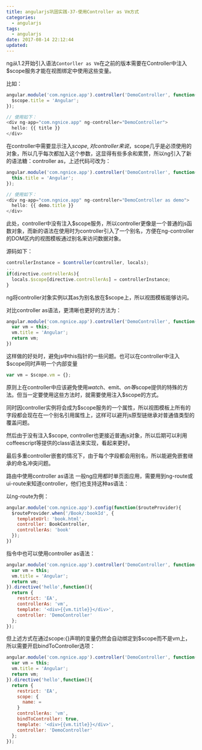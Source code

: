 ```yaml
---
title: angularjs巩固实践-37-使用Controller as Vm方式
categories:
  - angularjs
tags:
  - angularjs
date: 2017-08-14 22:12:44
updated:
---
```


ng从1.2开始引入语法`Contorller as Vm`在之前的版本需要在Controller中注入$scope服务才能在视图绑定中使用这些变量。

比如：
```js
angular.module('com.ngnice.app').controller('DemoController', function($scope){
  $scope.title = 'Angular';
});

// 使用如下：
<div ng-app="com.ngnice.app" ng-controller="DemoController">
  hello: {{ title }}
</div>
```
在controller中需要显示注入$scope, 对controller来说，$scope几乎是必须使用的对象，所以几乎每次都加入这个参数，这显得有些多余和累赘，所以ng引入了新的语法糖：controller as，上述代码可改为：
```js
angular.module('com.ngnice.app').controller('DemoController', function(){
  this.title = 'Angular';
});

// 使用如下：
<div ng-app="com.ngnice.app" ng-controller="DemoController as demo">
  hello: {{ demo.title }}
</div>
```
此处，controller中没有注入$scope服务，所以controller更像是一个普通的js函数对象，而新的语法在使用时为controller引入了一个别名，方便在ng-controller的DOM区内的视图模板通过别名来访问数据对象。

源码如下：
```js
controllerInstance = $controller(controller, locals);
...
if(directive.controllerAs){
  locals.$scope[directive.controllerAs] = controllerInstance;
}
```
ng将controller对象实例以其as为别名放在$scope上，所以视图模板能够访问。

对比controller as语法，更清晰也更好的方法为：
```js
angular.module('com.ngnice.app').controller('DemoController', function(){
  var vm = this;
  vm.title = 'Angular';
  return vm;
})
```
这样做的好处时，避免js中this指针的一些问题。也可以在controller中注入$scope同时声明一个内部变量
```js
var vm = $scope.vm = {};
```

原则上在controller中应该避免使用$watch、$emit、$on等$scope提供的特殊的方法。但当一定要使用这些方法时，就需要使用注入$scope的方式。

同时因controller实例将会成为$scope服务的一个属性，所以视图模板上所有的字段都会现在在一个别名引用属性上，这样可以避开js原型链继承对普通值类型的覆盖问题。

然后由于没有注入$scope, controller也更接近普通js对象，所以后期可以利用coffeescript等提供的class语法来实现，看起来更好。

最后多重controller嵌套的情况下，由于每个字段都会用别名，所以能避免嵌套继承的命名冲突问题。

路由中使用controller as语法
一般ng应用都时单页面应用，需要用到ng-route或ui-route来知道controller，他们也支持这种as语法：

以ng-route为例：
```js
angular.module('com.ngnice.app').config(function($routeProvider){
  $routeProvider.when('/Book/:bookId', {
    templateUrl: 'book.html',
    controller: BookController,
    controllerAs: 'book'
  });
})
```

指令中也可以使用controller as语法：
```js
angular.module('com.ngnice.app').controller('DemoController', function(){
  var vm = this;
  vm.title = 'Angular';
  return vm;
}).directive('hello',function(){
  return {
    restrict: 'EA',
    controllerAs: 'vm',
    template: '<div>{{vm.title}}</div>',
    controller: 'DemoController'
  };
});
```
但上述方式在通过scope:{}声明的变量仍然会自动绑定到$scope而不是vm上，所以需要开启bindToController选项：
```js
angular.module('com.ngnice.app').controller('DemoController', function(){
  var vm = this;
  vm.title = 'Angular';
  return vm;
}).directive('hello',function(){
  return {
    restrict: 'EA',
    scope: {
      name: =
    }
    controllerAs: 'vm',
    bindToController: true,
    template: '<div>{{vm.title}}</div>',
    controller: 'DemoController'
  };
});
```
